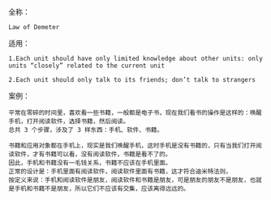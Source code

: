 ﻿全称：
    
    Law of Demeter
    
适用：
    
    1.Each unit should have only limited knowledge about other units: only units “closely” related to the current unit
    
    2.Each unit should only talk to its friends; don’t talk to strangers
    
案例：

    平常在零碎的时间里，喜欢看一些书籍，一般都是电子书，现在我们看书的操作是这样的：唤醒手机，打开阅读软件，选择书籍，然后阅读。
    总共 3 个步骤，涉及了 3 样东西：手机、软件、书籍。
    
    书籍和应用对象都在手机上，现实是我们唤醒手机，这时手机是没有书籍的，只有当我们打开阅读软件，才有书籍可以看，没有阅读软件，书籍是看不了的。
    因此，手机和书籍没有一毛钱关系，书籍不应该在手机里面。
    正常的设计是：手机里面有阅读软件，阅读软件里面有书籍，这才符合迪米特法则，
    按定义来说：手机和阅读软件是朋友，阅读软件和书籍是朋友，可是朋友的朋友不是朋友，也就是手机和书籍不是朋友，所以它们不应该有交集，应该离得远远的。
